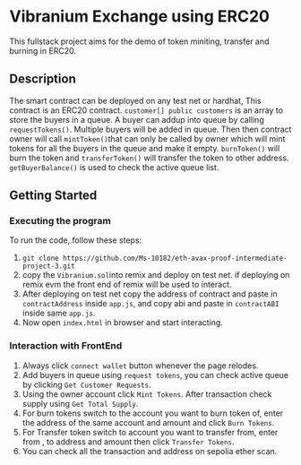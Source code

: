 # Vibranium Exchange using ERC20

This fullstack project aims for the demo of token miniting, transfer and burning in ERC20.

## Description
The smart contract can be deployed on any test net or hardhat, This contract is an ERC20 contract. ```customer[] public customers``` is an array to store the buyers in a queue. A buyer can addup into queue by calling ```requestTokens()```. Multiple buyers will be added in queue. Then then contract owner will call ```mintToken()```that can only be called by owner which will mint tokens for all the buyers in the queue and make it empty. ```burnToken()``` will burn the token and ```transferToken()``` will transfer the token to other address.
```getBuyerBalance()``` is used to check the active queue list.

## Getting Started
### Executing the program
To run the code, follow these steps:
1) ```git clone https://github.com/Ms-10182/eth-avax-proof-intermediate-project-3.git```
2) copy the ```Vibranium.sol```into remix and deploy on test net.
if deploying on remix evm the front end of remix will be used to interact.
3) After deploying on test net copy the address of contract and paste in ```contractAddress``` inside ```app.js```, and copy abi and paste in ```contractABI``` inside same ```app.js```.
4) Now open ```index.html``` in browser and start interacting.

### Interaction with FrontEnd
1) Always click ```connect wallet``` button whenever the page relodes.
2) Add buyers in queue using ```request tokens```, you can check active queue by clicking ```Get Customer Requests```.
3) Using the owner account click ```Mint Tokens```. After transaction check supply using ```Get Total Supply```.
4) For burn tokens switch to the account you want to burn token of, enter the address of the same account and amount and click ```Burn Tokens```.
5) For Transfer token switch to account you want to transfer from, enter from , to address and amount then click ```Transfer Tokens```.
6) You can check all the transaction and address on sepolia ether scan.
